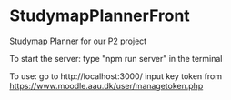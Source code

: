 # StudymapPlannerFront
Studymap Planner for our P2 project

To start the server:
    type "npm run server" in the terminal

To use:
    go to http://localhost:3000/
    input key token from https://www.moodle.aau.dk/user/managetoken.php
